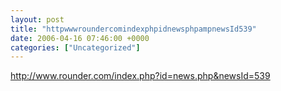 ```yaml
---
layout: post
title: "httpwwwroundercomindexphpidnewsphpampnewsId539"
date: 2006-04-16 07:46:00 +0000
categories: ["Uncategorized"]
---
```


http://www.rounder.com/index.php?id=news.php&newsId=539